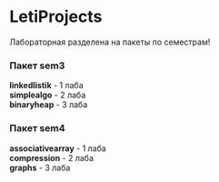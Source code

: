# LetiProjects

Лабораторная разделена на пакеты по семестрам!

### Пакет sem3
**linkedlistik** - 1 лаба  
**simplealgo** - 2 лаба  
**binaryheap** - 3 лаба

### Пакет sem4
**associativearray** - 1 лаба  
**compression** - 2 лаба  
**graphs** - 3 лаба  
